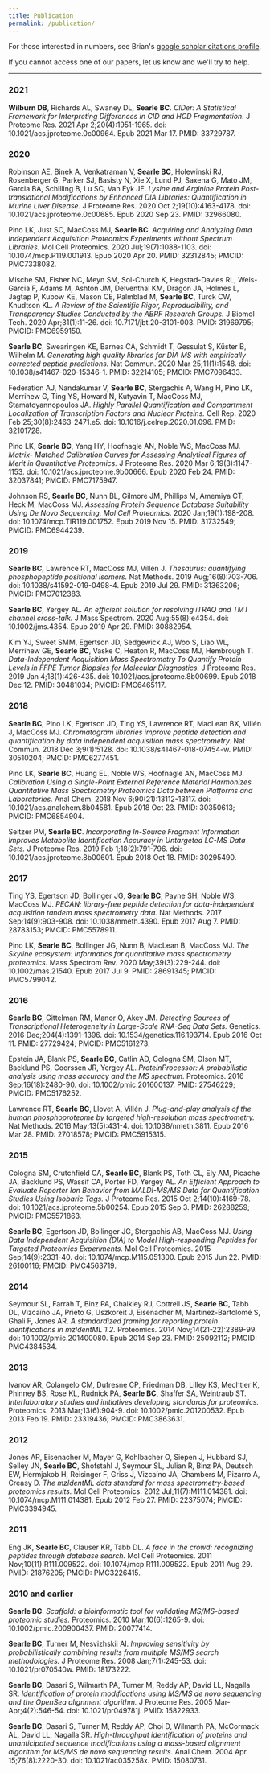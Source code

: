 ```yaml
---
title: Publication
permalink: /publication/
---
```


For those interested in numbers, see Brian's [google scholar citations profile](https://scholar.google.com/citations?user=0EPfe4UAAAAJ).

If you cannot access one of our papers, let us know and we'll try to help. 

<hr>

### 2021
**Wilburn DB**, Richards AL, Swaney DL, **Searle BC**. _CIDer: A Statistical Framework
for Interpreting Differences in CID and HCD Fragmentation._ J Proteome Res. 2021
Apr 2;20(4):1951-1965. doi: 10.1021/acs.jproteome.0c00964. Epub 2021 Mar 17.
PMID: 33729787.

### 2020

Robinson AE, Binek A, Venkatraman V, **Searle BC**, Holewinski RJ, Rosenberger G,
Parker SJ, Basisty N, Xie X, Lund PJ, Saxena G, Mato JM, Garcia BA, Schilling B,
Lu SC, Van Eyk JE. _Lysine and Arginine Protein Post-translational Modifications
by Enhanced DIA Libraries: Quantification in Murine Liver Disease._ J Proteome
Res. 2020 Oct 2;19(10):4163-4178. doi: 10.1021/acs.jproteome.0c00685. Epub 2020
Sep 23. PMID: 32966080.

Pino LK, Just SC, MacCoss MJ, **Searle BC**. _Acquiring and Analyzing Data
Independent Acquisition Proteomics Experiments without Spectrum Libraries._ Mol
Cell Proteomics. 2020 Jul;19(7):1088-1103. doi: 10.1074/mcp.P119.001913. Epub
2020 Apr 20. PMID: 32312845; PMCID: PMC7338082.

Mische SM, Fisher NC, Meyn SM, Sol-Church K, Hegstad-Davies RL, Weis-Garcia
F, Adams M, Ashton JM, Delventhal KM, Dragon JA, Holmes L, Jagtap P, Kubow KE,
Mason CE, Palmblad M, **Searle BC**, Turck CW, Knudtson KL. _A Review of the
Scientific Rigor, Reproducibility, and Transparency Studies Conducted by the
ABRF Research Groups._ J Biomol Tech. 2020 Apr;31(1):11-26. doi:
10.7171/jbt.20-3101-003. PMID: 31969795; PMCID: PMC6959150.

**Searle BC**, Swearingen KE, Barnes CA, Schmidt T, Gessulat S, Küster B, Wilhelm
M. _Generating high quality libraries for DIA MS with empirically corrected
peptide predictions._ Nat Commun. 2020 Mar 25;11(1):1548. doi:
10.1038/s41467-020-15346-1. PMID: 32214105; PMCID: PMC7096433.

Federation AJ, Nandakumar V, **Searle BC**, Stergachis A, Wang H, Pino LK,
Merrihew G, Ting YS, Howard N, Kutyavin T, MacCoss MJ, Stamatoyannopoulos JA.
_Highly Parallel Quantification and Compartment Localization of Transcription
Factors and Nuclear Proteins._ Cell Rep. 2020 Feb 25;30(8):2463-2471.e5. doi:
10.1016/j.celrep.2020.01.096. PMID: 32101728.

Pino LK, **Searle BC**, Yang HY, Hoofnagle AN, Noble WS, MacCoss MJ. _Matrix-
Matched Calibration Curves for Assessing Analytical Figures of Merit in
Quantitative Proteomics._ J Proteome Res. 2020 Mar 6;19(3):1147-1153. doi:
10.1021/acs.jproteome.9b00666. Epub 2020 Feb 24. PMID: 32037841; PMCID:
PMC7175947.

Johnson RS, **Searle BC**, Nunn BL, Gilmore JM, Phillips M, Amemiya CT, Heck M,
MacCoss MJ. _Assessing Protein Sequence Database Suitability Using De Novo
Sequencing. Mol Cell Proteomics._ 2020 Jan;19(1):198-208. doi:
10.1074/mcp.TIR119.001752. Epub 2019 Nov 15. PMID: 31732549; PMCID: PMC6944239.

### 2019

**Searle BC**, Lawrence RT, MacCoss MJ, Villén J. _Thesaurus: quantifying
phosphopeptide positional isomers._ Nat Methods. 2019 Aug;16(8):703-706. doi:
10.1038/s41592-019-0498-4. Epub 2019 Jul 29. PMID: 31363206; PMCID: PMC7012383.

**Searle BC**, Yergey AL. _An efficient solution for resolving iTRAQ and TMT
channel cross-talk._ J Mass Spectrom. 2020 Aug;55(8):e4354. doi:
10.1002/jms.4354. Epub 2019 Apr 29. PMID: 30882954.

Kim YJ, Sweet SMM, Egertson JD, Sedgewick AJ, Woo S, Liao WL, Merrihew GE,
**Searle BC**, Vaske C, Heaton R, MacCoss MJ, Hembrough T. _Data-Independent
Acquisition Mass Spectrometry To Quantify Protein Levels in FFPE Tumor Biopsies
for Molecular Diagnostics._ J Proteome Res. 2019 Jan 4;18(1):426-435. doi:
10.1021/acs.jproteome.8b00699. Epub 2018 Dec 12. PMID: 30481034; PMCID:
PMC6465117.

### 2018

**Searle BC**, Pino LK, Egertson JD, Ting YS, Lawrence RT, MacLean BX, Villén J,
MacCoss MJ. _Chromatogram libraries improve peptide detection and quantification
by data independent acquisition mass spectrometry._ Nat Commun. 2018 Dec
3;9(1):5128. doi: 10.1038/s41467-018-07454-w. PMID: 30510204; PMCID: PMC6277451.

Pino LK, **Searle BC**, Huang EL, Noble WS, Hoofnagle AN, MacCoss MJ.
_Calibration Using a Single-Point External Reference Material Harmonizes
Quantitative Mass Spectrometry Proteomics Data between Platforms and
Laboratories._ Anal Chem. 2018 Nov 6;90(21):13112-13117. doi:
10.1021/acs.analchem.8b04581. Epub 2018 Oct 23. PMID: 30350613; PMCID:
PMC6854904.

Seitzer PM, **Searle BC**. _Incorporating In-Source Fragment Information Improves
Metabolite Identification Accuracy in Untargeted LC-MS Data Sets._ J Proteome
Res. 2019 Feb 1;18(2):791-796. doi: 10.1021/acs.jproteome.8b00601. Epub 2018 Oct
18. PMID: 30295490.

### 2017

Ting YS, Egertson JD, Bollinger JG, **Searle BC**, Payne SH, Noble WS, MacCoss
MJ. _PECAN: library-free peptide detection for data-independent acquisition
tandem mass spectrometry data._ Nat Methods. 2017 Sep;14(9):903-908. doi:
10.1038/nmeth.4390. Epub 2017 Aug 7. PMID: 28783153; PMCID: PMC5578911.

Pino LK, **Searle BC**, Bollinger JG, Nunn B, MacLean B, MacCoss MJ. _The Skyline
ecosystem: Informatics for quantitative mass spectrometry proteomics._ Mass
Spectrom Rev. 2020 May;39(3):229-244. doi: 10.1002/mas.21540. Epub 2017 Jul 9.
PMID: 28691345; PMCID: PMC5799042.

### 2016

**Searle BC**, Gittelman RM, Manor O, Akey JM. _Detecting Sources of
Transcriptional Heterogeneity in Large-Scale RNA-Seq Data Sets._ Genetics. 2016
Dec;204(4):1391-1396. doi: 10.1534/genetics.116.193714. Epub 2016 Oct 11. PMID:
27729424; PMCID: PMC5161273.

Epstein JA, Blank PS, **Searle BC**, Catlin AD, Cologna SM, Olson MT, Backlund
PS, Coorssen JR, Yergey AL. _ProteinProcessor: A probabilistic analysis using
mass accuracy and the MS spectrum._ Proteomics. 2016 Sep;16(18):2480-90. doi:
10.1002/pmic.201600137. PMID: 27546229; PMCID: PMC5176252.

Lawrence RT, **Searle BC**, Llovet A, Villén J. _Plug-and-play analysis of the
human phosphoproteome by targeted high-resolution mass spectrometry._ Nat
Methods. 2016 May;13(5):431-4. doi: 10.1038/nmeth.3811. Epub 2016 Mar 28. PMID:
27018578; PMCID: PMC5915315.

### 2015

Cologna SM, Crutchfield CA, **Searle BC**, Blank PS, Toth CL, Ely AM, Picache
JA, Backlund PS, Wassif CA, Porter FD, Yergey AL. _An Efficient Approach to
Evaluate Reporter Ion Behavior from MALDI-MS/MS Data for Quantification Studies
Using Isobaric Tags._ J Proteome Res. 2015 Oct 2;14(10):4169-78. doi:
10.1021/acs.jproteome.5b00254. Epub 2015 Sep 3. PMID: 26288259; PMCID:
PMC5571863.

**Searle BC**, Egertson JD, Bollinger JG, Stergachis AB, MacCoss MJ. _Using Data
Independent Acquisition (DIA) to Model High-responding Peptides for Targeted
Proteomics Experiments._ Mol Cell Proteomics. 2015 Sep;14(9):2331-40. doi:
10.1074/mcp.M115.051300. Epub 2015 Jun 22. PMID: 26100116; PMCID: PMC4563719.

### 2014

Seymour SL, Farrah T, Binz PA, Chalkley RJ, Cottrell JS, **Searle BC**, Tabb DL,
Vizcaíno JA, Prieto G, Uszkoreit J, Eisenacher M, Martínez-Bartolomé S, Ghali F,
Jones AR. _A standardized framing for reporting protein identifications in
mzIdentML 1.2._ Proteomics. 2014 Nov;14(21-22):2389-99. doi:
10.1002/pmic.201400080. Epub 2014 Sep 23. PMID: 25092112; PMCID: PMC4384534.

### 2013

Ivanov AR, Colangelo CM, Dufresne CP, Friedman DB, Lilley KS, Mechtler K,
Phinney BS, Rose KL, Rudnick PA, **Searle BC**, Shaffer SA, Weintraub ST.
_Interlaboratory studies and initiatives developing standards for proteomics._
Proteomics. 2013 Mar;13(6):904-9. doi: 10.1002/pmic.201200532. Epub 2013 Feb 19.
PMID: 23319436; PMCID: PMC3863631.

### 2012

Jones AR, Eisenacher M, Mayer G, Kohlbacher O, Siepen J, Hubbard SJ, Selley
JN, **Searle BC**, Shofstahl J, Seymour SL, Julian R, Binz PA, Deutsch EW, Hermjakob
H, Reisinger F, Griss J, Vizcaíno JA, Chambers M, Pizarro A, Creasy D. _The
mzIdentML data standard for mass spectrometry-based proteomics results._ Mol Cell
Proteomics. 2012 Jul;11(7):M111.014381. doi: 10.1074/mcp.M111.014381. Epub 2012
Feb 27. PMID: 22375074; PMCID: PMC3394945.

### 2011

Eng JK, **Searle BC**, Clauser KR, Tabb DL. _A face in the crowd: recognizing
peptides through database search._ Mol Cell Proteomics. 2011
Nov;10(11):R111.009522. doi: 10.1074/mcp.R111.009522. Epub 2011 Aug 29. PMID:
21876205; PMCID: PMC3226415.

### 2010 and earlier

**Searle BC**. _Scaffold: a bioinformatic tool for validating MS/MS-based
proteomic studies._ Proteomics. 2010 Mar;10(6):1265-9. doi:
10.1002/pmic.200900437. PMID: 20077414.

**Searle BC**, Turner M, Nesvizhskii AI. _Improving sensitivity by
probabilistically combining results from multiple MS/MS search methodologies._ J
Proteome Res. 2008 Jan;7(1):245-53. doi: 10.1021/pr070540w. PMID: 18173222.

**Searle BC**, Dasari S, Wilmarth PA, Turner M, Reddy AP, David LL, Nagalla SR.
_Identification of protein modifications using MS/MS de novo sequencing and the
OpenSea alignment algorithm._ J Proteome Res. 2005 Mar-Apr;4(2):546-54. doi:
10.1021/pr049781j. PMID: 15822933.

**Searle BC**, Dasari S, Turner M, Reddy AP, Choi D, Wilmarth PA, McCormack AL,
David LL, Nagalla SR. _High-throughput identification of proteins and
unanticipated sequence modifications using a mass-based alignment algorithm for
MS/MS de novo sequencing results._ Anal Chem. 2004 Apr 15;76(8):2220-30. doi:
10.1021/ac035258x. PMID: 15080731.
